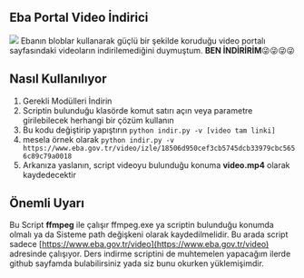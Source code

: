 ## Eba Portal Video İndirici
![](https://raw.githubusercontent.com/furkan6116/ebavideoindirici/master/%C3%B6rnek.png)
Ebanın bloblar kullanarak güçlü bir şekilde koruduğu video portalı sayfasındaki videoların indirilemediğini duymuştum. **BEN İNDİRİRİM**😜😜😜😜

## Nasıl Kullanılıyor
 1. Gerekli Modülleri İndirin
 2. Scriptin bulunduğu klasörde komut satırı açın veya parametre girilebilecek herhangi bir çözüm kullanın
 3. Bu kodu değiştirip yapıştırın `python indir.py -v [video tam linki]`
 4. mesela örnek olarak `python indir.py -v https://www.eba.gov.tr/video/izle/18506d950cef3cb5745dcb33979cbc5656c89c79a0018`
 5. Arkanıza yaslanın, script videoyu bulunduğu konuma **video.mp4** olarak kaydedecektir
## Önemli Uyarı
Bu Script **ffmpeg** ile çalışır ffmpeg.exe ya scriptin bulunduğu konumda olmalı ya da Sisteme path değişkeni olarak kaydedilmelidir.
Bu arada script sadece [https://www.eba.gov.tr/video](https://www.eba.gov.tr/video) adresinde çalışıyor. Ders indirme scriptini de muhtemelen yapacağım ilerde github sayfamda bulabilirsiniz yada siz bunu okurken yüklemişimdir.
